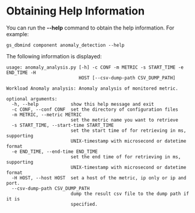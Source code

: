 # Obtaining Help Information <a name="EN-US_TOPIC_0000001311256720"></a>

You can run the **--help** command to obtain the help information. For example:

```
gs_dbmind component anomaly_detection --help
```

The following information is displayed:
```
usage: anomaly_analysis.py [-h] -c CONF -m METRIC -s START_TIME -e END_TIME -H
                           HOST [--csv-dump-path CSV_DUMP_PATH]

Workload Anomaly analysis: Anomaly analysis of monitored metric.

optional arguments:
  -h, --help            show this help message and exit
  -c CONF, --conf CONF  set the directory of configuration files
  -m METRIC, --metric METRIC
                        set the metric name you want to retrieve
  -s START_TIME, --start-time START_TIME
                        set the start time of for retrieving in ms, supporting
                        UNIX-timestamp with microsecond or datetime format
  -e END_TIME, --end-time END_TIME
                        set the end time of for retrieving in ms, supporting
                        UNIX-timestamp with microsecond or datetime format
  -H HOST, --host HOST  set a host of the metric, ip only or ip and port.
  --csv-dump-path CSV_DUMP_PATH
                        dump the result csv file to the dump path if it is
                        specified.
```
